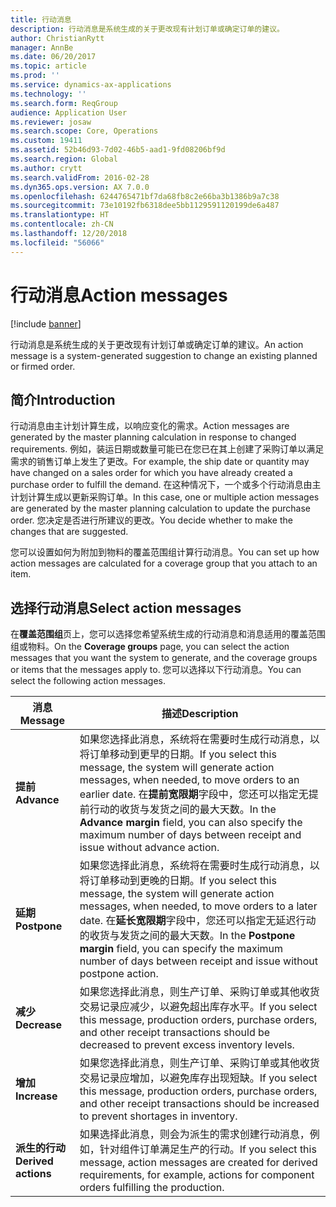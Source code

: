 ```yaml
---
title: 行动消息
description: 行动消息是系统生成的关于更改现有计划订单或确定订单的建议。
author: ChristianRytt
manager: AnnBe
ms.date: 06/20/2017
ms.topic: article
ms.prod: ''
ms.service: dynamics-ax-applications
ms.technology: ''
ms.search.form: ReqGroup
audience: Application User
ms.reviewer: josaw
ms.search.scope: Core, Operations
ms.custom: 19411
ms.assetid: 52b46d93-7d02-46b5-aad1-9fd08206bf9d
ms.search.region: Global
ms.author: crytt
ms.search.validFrom: 2016-02-28
ms.dyn365.ops.version: AX 7.0.0
ms.openlocfilehash: 6244765471bf7da68fb8c2e66ba3b1386b9a7c38
ms.sourcegitcommit: 73e10192fb6318dee5bb1129591120199de6a487
ms.translationtype: HT
ms.contentlocale: zh-CN
ms.lasthandoff: 12/20/2018
ms.locfileid: "56066"
---
```

# <a name="action-messages"></a><span data-ttu-id="33156-103">行动消息</span><span class="sxs-lookup"><span data-stu-id="33156-103">Action messages</span></span>

[!include [banner](../includes/banner.md)]

<span data-ttu-id="33156-104">行动消息是系统生成的关于更改现有计划订单或确定订单的建议。</span><span class="sxs-lookup"><span data-stu-id="33156-104">An action message is a system-generated suggestion to change an existing planned or firmed order.</span></span>

## <a name="introduction"></a><span data-ttu-id="33156-105">简介</span><span class="sxs-lookup"><span data-stu-id="33156-105">Introduction</span></span>

<span data-ttu-id="33156-106">行动消息由主计划计算生成，以响应变化的需求。</span><span class="sxs-lookup"><span data-stu-id="33156-106">Action messages are generated by the master planning calculation in response to changed requirements.</span></span> <span data-ttu-id="33156-107">例如，装运日期或数量可能已在您已在其上创建了采购订单以满足需求的销售订单上发生了更改。</span><span class="sxs-lookup"><span data-stu-id="33156-107">For example, the ship date or quantity may have changed on a sales order for which you have already created a purchase order to fulfill the demand.</span></span> <span data-ttu-id="33156-108">在这种情况下，一个或多个行动消息由主计划计算生成以更新采购订单。</span><span class="sxs-lookup"><span data-stu-id="33156-108">In this case, one or multiple action messages are generated by the master planning calculation to update the purchase order.</span></span> <span data-ttu-id="33156-109">您决定是否进行所建议的更改。</span><span class="sxs-lookup"><span data-stu-id="33156-109">You decide whether to make the changes that are suggested.</span></span>

<span data-ttu-id="33156-110">您可以设置如何为附加到物料的覆盖范围组计算行动消息。</span><span class="sxs-lookup"><span data-stu-id="33156-110">You can set up how action messages are calculated for a coverage group that you attach to an item.</span></span>

## <a name="select-action-messages"></a><span data-ttu-id="33156-111">选择行动消息</span><span class="sxs-lookup"><span data-stu-id="33156-111">Select action messages</span></span>

<span data-ttu-id="33156-112">在**覆盖范围组**页上，您可以选择您希望系统生成的行动消息和消息适用的覆盖范围组或物料。</span><span class="sxs-lookup"><span data-stu-id="33156-112">On the **Coverage groups** page, you can select the action messages that you want the system to generate, and the coverage groups or items that the messages apply to.</span></span> <span data-ttu-id="33156-113">您可以选择以下行动消息。</span><span class="sxs-lookup"><span data-stu-id="33156-113">You can select the following action messages.</span></span>

| <span data-ttu-id="33156-114">消息</span><span class="sxs-lookup"><span data-stu-id="33156-114">Message</span></span>             | <span data-ttu-id="33156-115">描述</span><span class="sxs-lookup"><span data-stu-id="33156-115">Description</span></span>                                                                                                                                                                                                                                              |
|---------------------|----------------------------------------------------------------------------------------------------------------------------------------------------------------------------------------------------------------------------------------------------------|
| <span data-ttu-id="33156-116">**提前**</span><span class="sxs-lookup"><span data-stu-id="33156-116">**Advance**</span></span>         | <span data-ttu-id="33156-117">如果您选择此消息，系统将在需要时生成行动消息，以将订单移动到更早的日期。</span><span class="sxs-lookup"><span data-stu-id="33156-117">If you select this message, the system will generate action messages, when needed, to move orders to an earlier date.</span></span> <span data-ttu-id="33156-118">在**提前宽限期**字段中，您还可以指定无提前行动的收货与发货之间的最大天数。</span><span class="sxs-lookup"><span data-stu-id="33156-118">In the **Advance margin** field, you can also specify the maximum number of days between receipt and issue without advance action.</span></span> |
| <span data-ttu-id="33156-119">**延期**</span><span class="sxs-lookup"><span data-stu-id="33156-119">**Postpone**</span></span>        | <span data-ttu-id="33156-120">如果您选择此消息，系统将在需要时生成行动消息，以将订单移动到更晚的日期。</span><span class="sxs-lookup"><span data-stu-id="33156-120">If you select this message, the system will generate action messages, when needed, to move orders to a later date.</span></span> <span data-ttu-id="33156-121">在**延长宽限期**字段中，您还可以指定无延迟行动的收货与发货之间的最大天数。</span><span class="sxs-lookup"><span data-stu-id="33156-121">In the **Postpone margin** field, you can specify the maximum number of days between receipt and issue without postpone action.</span></span>       |
| <span data-ttu-id="33156-122">**减少**</span><span class="sxs-lookup"><span data-stu-id="33156-122">**Decrease**</span></span>        | <span data-ttu-id="33156-123">如果您选择此消息，则生产订单、采购订单或其他收货交易记录应减少，以避免超出库存水平。</span><span class="sxs-lookup"><span data-stu-id="33156-123">If you select this message, production orders, purchase orders, and other receipt transactions should be decreased to prevent excess inventory levels.</span></span>                                                                                                   |
| <span data-ttu-id="33156-124">**增加**</span><span class="sxs-lookup"><span data-stu-id="33156-124">**Increase**</span></span>        | <span data-ttu-id="33156-125">如果您选择此消息，则生产订单、采购订单或其他收货交易记录应增加，以避免库存出现短缺。</span><span class="sxs-lookup"><span data-stu-id="33156-125">If you select this message, production orders, purchase orders, and other receipt transactions should be increased to prevent shortages in inventory.</span></span>                                                                                                    |
| <span data-ttu-id="33156-126">**派生的行动**</span><span class="sxs-lookup"><span data-stu-id="33156-126">**Derived actions**</span></span> | <span data-ttu-id="33156-127">如果选择此消息，则会为派生的需求创建行动消息，例如，针对组件订单满足生产的行动。</span><span class="sxs-lookup"><span data-stu-id="33156-127">If you select this message, action messages are created for derived requirements, for example, actions for component orders fulfilling the production.</span></span>                                                                                                   |





